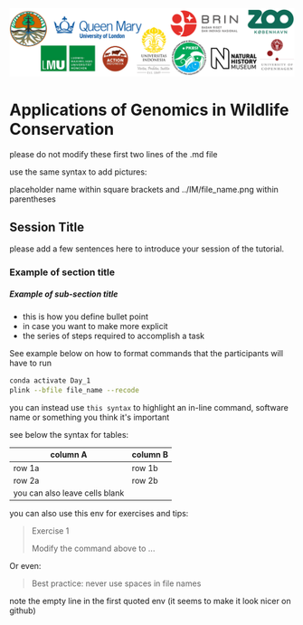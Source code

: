 
![Workshop-logo](../IM/LOGO_new.png)
# Applications of Genomics in Wildlife Conservation
please do not modify these first two lines of the .md file

use the same syntax to add pictures:

placeholder name within square brackets and ../IM/file_name.png within parentheses

## Session Title
please add a few sentences here to introduce your session of the tutorial.

### Example of section title 
##### Example of sub-section title 
- this is how you define bullet point
- in case you want to make more explicit 
- the series of steps required to accomplish a task 

See example below on how to format commands that the participants will have to run

```sh
conda activate Day_1
plink --bfile file_name --recode
```

you can instead use `this syntax` to highlight an in-line command, software name or something you think it's important

see below the syntax for tables:

| column A | column B |
| ------ | ------ |
| row 1a | row 1b |
| row 2a | row 2b |
| you can also leave cells blank | |

you can also use this env for exercises and tips:
> Exercise 1 
> 
> Modify the command above to ...

Or even:
> Best practice: never use spaces in file names

note the empty line in the first quoted env (it seems to make it look nicer on github) 
